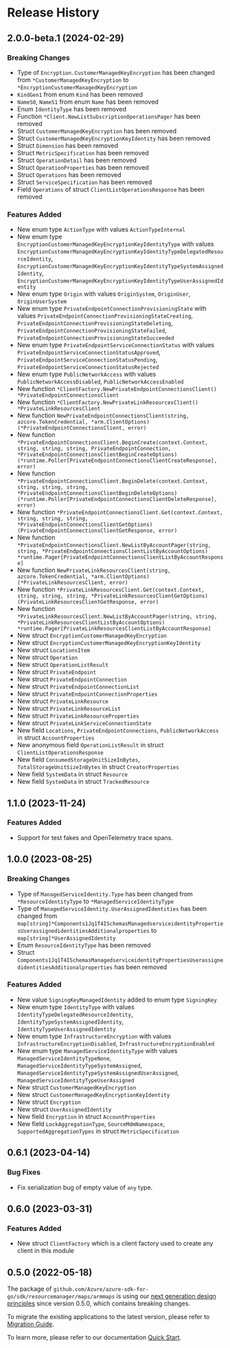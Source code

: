 # Release History

## 2.0.0-beta.1 (2024-02-29)
### Breaking Changes

- Type of `Encryption.CustomerManagedKeyEncryption` has been changed from `*CustomerManagedKeyEncryption` to `*EncryptionCustomerManagedKeyEncryption`
- `KindGen1` from enum `Kind` has been removed
- `NameS0`, `NameS1` from enum `Name` has been removed
- Enum `IdentityType` has been removed
- Function `*Client.NewListSubscriptionOperationsPager` has been removed
- Struct `CustomerManagedKeyEncryption` has been removed
- Struct `CustomerManagedKeyEncryptionKeyIdentity` has been removed
- Struct `Dimension` has been removed
- Struct `MetricSpecification` has been removed
- Struct `OperationDetail` has been removed
- Struct `OperationProperties` has been removed
- Struct `Operations` has been removed
- Struct `ServiceSpecification` has been removed
- Field `Operations` of struct `ClientListOperationsResponse` has been removed

### Features Added

- New enum type `ActionType` with values `ActionTypeInternal`
- New enum type `EncryptionCustomerManagedKeyEncryptionKeyIdentityType` with values `EncryptionCustomerManagedKeyEncryptionKeyIdentityTypeDelegatedResourceIdentity`, `EncryptionCustomerManagedKeyEncryptionKeyIdentityTypeSystemAssignedIdentity`, `EncryptionCustomerManagedKeyEncryptionKeyIdentityTypeUserAssignedIdentity`
- New enum type `Origin` with values `OriginSystem`, `OriginUser`, `OriginUserSystem`
- New enum type `PrivateEndpointConnectionProvisioningState` with values `PrivateEndpointConnectionProvisioningStateCreating`, `PrivateEndpointConnectionProvisioningStateDeleting`, `PrivateEndpointConnectionProvisioningStateFailed`, `PrivateEndpointConnectionProvisioningStateSucceeded`
- New enum type `PrivateEndpointServiceConnectionStatus` with values `PrivateEndpointServiceConnectionStatusApproved`, `PrivateEndpointServiceConnectionStatusPending`, `PrivateEndpointServiceConnectionStatusRejected`
- New enum type `PublicNetworkAccess` with values `PublicNetworkAccessDisabled`, `PublicNetworkAccessEnabled`
- New function `*ClientFactory.NewPrivateEndpointConnectionsClient() *PrivateEndpointConnectionsClient`
- New function `*ClientFactory.NewPrivateLinkResourcesClient() *PrivateLinkResourcesClient`
- New function `NewPrivateEndpointConnectionsClient(string, azcore.TokenCredential, *arm.ClientOptions) (*PrivateEndpointConnectionsClient, error)`
- New function `*PrivateEndpointConnectionsClient.BeginCreate(context.Context, string, string, string, PrivateEndpointConnection, *PrivateEndpointConnectionsClientBeginCreateOptions) (*runtime.Poller[PrivateEndpointConnectionsClientCreateResponse], error)`
- New function `*PrivateEndpointConnectionsClient.BeginDelete(context.Context, string, string, string, *PrivateEndpointConnectionsClientBeginDeleteOptions) (*runtime.Poller[PrivateEndpointConnectionsClientDeleteResponse], error)`
- New function `*PrivateEndpointConnectionsClient.Get(context.Context, string, string, string, *PrivateEndpointConnectionsClientGetOptions) (PrivateEndpointConnectionsClientGetResponse, error)`
- New function `*PrivateEndpointConnectionsClient.NewListByAccountPager(string, string, *PrivateEndpointConnectionsClientListByAccountOptions) *runtime.Pager[PrivateEndpointConnectionsClientListByAccountResponse]`
- New function `NewPrivateLinkResourcesClient(string, azcore.TokenCredential, *arm.ClientOptions) (*PrivateLinkResourcesClient, error)`
- New function `*PrivateLinkResourcesClient.Get(context.Context, string, string, string, *PrivateLinkResourcesClientGetOptions) (PrivateLinkResourcesClientGetResponse, error)`
- New function `*PrivateLinkResourcesClient.NewListByAccountPager(string, string, *PrivateLinkResourcesClientListByAccountOptions) *runtime.Pager[PrivateLinkResourcesClientListByAccountResponse]`
- New struct `EncryptionCustomerManagedKeyEncryption`
- New struct `EncryptionCustomerManagedKeyEncryptionKeyIdentity`
- New struct `LocationsItem`
- New struct `Operation`
- New struct `OperationListResult`
- New struct `PrivateEndpoint`
- New struct `PrivateEndpointConnection`
- New struct `PrivateEndpointConnectionList`
- New struct `PrivateEndpointConnectionProperties`
- New struct `PrivateLinkResource`
- New struct `PrivateLinkResourceList`
- New struct `PrivateLinkResourceProperties`
- New struct `PrivateLinkServiceConnectionState`
- New field `Locations`, `PrivateEndpointConnections`, `PublicNetworkAccess` in struct `AccountProperties`
- New anonymous field `OperationListResult` in struct `ClientListOperationsResponse`
- New field `ConsumedStorageUnitSizeInBytes`, `TotalStorageUnitSizeInBytes` in struct `CreatorProperties`
- New field `SystemData` in struct `Resource`
- New field `SystemData` in struct `TrackedResource`


## 1.1.0 (2023-11-24)
### Features Added

- Support for test fakes and OpenTelemetry trace spans.


## 1.0.0 (2023-08-25)
### Breaking Changes

- Type of `ManagedServiceIdentity.Type` has been changed from `*ResourceIdentityType` to `*ManagedServiceIdentityType`
- Type of `ManagedServiceIdentity.UserAssignedIdentities` has been changed from `map[string]*Components1Jq1T4ISchemasManagedserviceidentityPropertiesUserassignedidentitiesAdditionalproperties` to `map[string]*UserAssignedIdentity`
- Enum `ResourceIdentityType` has been removed
- Struct `Components1Jq1T4ISchemasManagedserviceidentityPropertiesUserassignedidentitiesAdditionalproperties` has been removed

### Features Added

- New value `SigningKeyManagedIdentity` added to enum type `SigningKey`
- New enum type `IdentityType` with values `IdentityTypeDelegatedResourceIdentity`, `IdentityTypeSystemAssignedIdentity`, `IdentityTypeUserAssignedIdentity`
- New enum type `InfrastructureEncryption` with values `InfrastructureEncryptionDisabled`, `InfrastructureEncryptionEnabled`
- New enum type `ManagedServiceIdentityType` with values `ManagedServiceIdentityTypeNone`, `ManagedServiceIdentityTypeSystemAssigned`, `ManagedServiceIdentityTypeSystemAssignedUserAssigned`, `ManagedServiceIdentityTypeUserAssigned`
- New struct `CustomerManagedKeyEncryption`
- New struct `CustomerManagedKeyEncryptionKeyIdentity`
- New struct `Encryption`
- New struct `UserAssignedIdentity`
- New field `Encryption` in struct `AccountProperties`
- New field `LockAggregationType`, `SourceMdmNamespace`, `SupportedAggregationTypes` in struct `MetricSpecification`


## 0.6.1 (2023-04-14)
### Bug Fixes

- Fix serialization bug of empty value of `any` type.


## 0.6.0 (2023-03-31)
### Features Added

- New struct `ClientFactory` which is a client factory used to create any client in this module


## 0.5.0 (2022-05-18)

The package of `github.com/Azure/azure-sdk-for-go/sdk/resourcemanager/maps/armmaps` is using our [next generation design principles](https://azure.github.io/azure-sdk/general_introduction.html) since version 0.5.0, which contains breaking changes.

To migrate the existing applications to the latest version, please refer to [Migration Guide](https://aka.ms/azsdk/go/mgmt/migration).

To learn more, please refer to our documentation [Quick Start](https://aka.ms/azsdk/go/mgmt).
